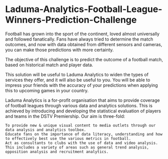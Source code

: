 # Laduma-Analytics-Football-League-Winners-Prediction-Challenge
Football has grown into the sport of the continent, loved almost universally and followed fanatically. Fans have always tried to determine the match outcomes, and now with data obtained from different sensors and cameras, you can make those predictions with more certainty.

The objective of this challenge is to predict the outcome of a football match, based on historical match and player data.

This solution will be useful to Laduma Analytics to widen the types of services they offer, and it will also be useful to you. You will be able to impress your friends with the accuracy of your predictions when applying this to upcoming games in your country.

Laduma Analytics is a for-profit organisation that aims to provide coverage of football leagues through various data and analytics solutions. This is achieved by introducing and developing the statistical evaluation of players and teams in the DSTV Premiership. Our aim is three-fold:

    To provide new & unique visual content to media outlets through our data analysis and analytics toolbox.
    Educate fans on the importance of data literacy, understanding and how to effectively best use the various metrics in football.
    Act as consultants to clubs with the use of data and video analysis. This includes a variety of areas such as general trend analysis, opposition analysis and recruitment analytics.
